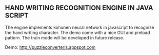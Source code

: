## HAND WRITING RECOGNITION ENGINE IN JAVA SCRIPT
The engine implements kohonen neural network in javascript to recognize the hand writing character. The demo come with a nice GUI and preload pattern.
The train mode will be developed in future release.

Demo: <a href='http://puzzleconverterjs.appspot.com'>http://puzzleconverterjs.appspot.com</a>
